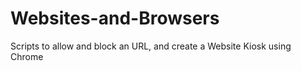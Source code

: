 # Websites-and-Browsers
Scripts to allow and block an URL, and create a Website Kiosk using Chrome 
